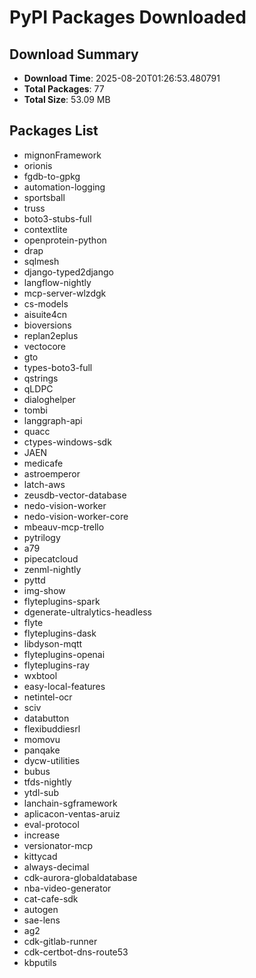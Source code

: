 # PyPI Packages Downloaded

## Download Summary
- **Download Time**: 2025-08-20T01:26:53.480791
- **Total Packages**: 77
- **Total Size**: 53.09 MB

## Packages List
- mignonFramework
- orionis
- fgdb-to-gpkg
- automation-logging
- sportsball
- truss
- boto3-stubs-full
- contextlite
- openprotein-python
- drap
- sqlmesh
- django-typed2django
- langflow-nightly
- mcp-server-wlzdgk
- cs-models
- aisuite4cn
- bioversions
- replan2eplus
- vectocore
- gto
- types-boto3-full
- qstrings
- qLDPC
- dialoghelper
- tombi
- langgraph-api
- quacc
- ctypes-windows-sdk
- JAEN
- medicafe
- astroemperor
- latch-aws
- zeusdb-vector-database
- nedo-vision-worker
- nedo-vision-worker-core
- mbeauv-mcp-trello
- pytrilogy
- a79
- pipecatcloud
- zenml-nightly
- pyttd
- img-show
- flyteplugins-spark
- dgenerate-ultralytics-headless
- flyte
- flyteplugins-dask
- libdyson-mqtt
- flyteplugins-openai
- flyteplugins-ray
- wxbtool
- easy-local-features
- netintel-ocr
- sciv
- databutton
- flexibuddiesrl
- momovu
- panqake
- dycw-utilities
- bubus
- tfds-nightly
- ytdl-sub
- lanchain-sgframework
- aplicacon-ventas-aruiz
- eval-protocol
- increase
- versionator-mcp
- kittycad
- always-decimal
- cdk-aurora-globaldatabase
- nba-video-generator
- cat-cafe-sdk
- autogen
- sae-lens
- ag2
- cdk-gitlab-runner
- cdk-certbot-dns-route53
- kbputils

